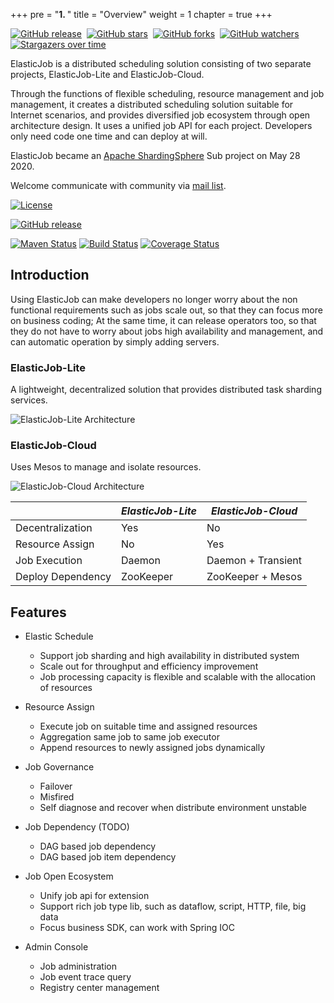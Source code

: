 +++
pre = "<b>1. </b>"
title = "Overview"
weight = 1
chapter = true
+++

[![GitHub release](https://img.shields.io/github/release/apache/shardingsphere-elasticjob.svg?style=social&label=Release)](https://github.com/apache/shardingsphere-elasticjob/releases)&nbsp;
[![GitHub stars](https://img.shields.io/github/stars/apache/shardingsphere-elasticjob.svg?style=social&label=Star)](https://github.com/apache/shardingsphere-elasticjob/stargazers)&nbsp;
[![GitHub forks](https://img.shields.io/github/forks/apache/shardingsphere-elasticjob.svg?style=social&label=Fork)](https://github.com/apache/shardingsphere-elasticjob/fork)&nbsp;
[![GitHub watchers](https://img.shields.io/github/watchers/apache/shardingsphere-elasticjob.svg?style=social&label=Watch)](https://github.com/apache/shardingsphere-elasticjob/watchers)
[![Stargazers over time](https://starchart.cc/apache/shardingsphere-elasticjob.svg)](https://starchart.cc/apache/shardingsphere-elasticjob)

ElasticJob is a distributed scheduling solution consisting of two separate projects, ElasticJob-Lite and ElasticJob-Cloud.

Through the functions of flexible scheduling, resource management and job management, 
it creates a distributed scheduling solution suitable for Internet scenarios, 
and provides diversified job ecosystem through open architecture design.
It uses a unified job API for each project.
Developers only need code one time and can deploy at will.

ElasticJob became an [Apache ShardingSphere](https://shardingsphere.apache.org/) Sub project on May 28 2020.

Welcome communicate with community via [mail list](mailto:dev@shardingsphere.apache.org).

[![License](https://img.shields.io/badge/license-Apache%202-4EB1BA.svg)](https://www.apache.org/licenses/LICENSE-2.0.html)

[![GitHub release](https://img.shields.io/github/release/apache/shardingsphere-elasticjob.svg)](https://github.com/apache/shardingsphere-elasticjob/releases)

[![Maven Status](https://maven-badges.herokuapp.com/maven-central/com.dangdang/elastic-job/badge.svg)](https://maven-badges.herokuapp.com/maven-central/com.dangdang/elastic-job)
[![Build Status](https://secure.travis-ci.org/apache/shardingsphere-elasticjob.png?branch=master)](https://travis-ci.org/apache/shardingsphere-elasticjob)
[![Coverage Status](https://coveralls.io/repos/github/apache/shardingsphere-elasticjob/badge.svg?branch=master)](https://coveralls.io/github/apache/shardingsphere-elasticjob?branch=master)

## Introduction

Using ElasticJob can make developers no longer worry about the non functional requirements such as jobs scale out, so that they can focus more on business coding;
At the same time, it can release operators too, so that they do not have to worry about jobs high availability and management, and can automatic operation by simply adding servers.

### ElasticJob-Lite

A lightweight, decentralized solution that provides distributed task sharding services.

![ElasticJob-Lite Architecture](https://shardingsphere.apache.org/elasticjob/current/img/architecture/elasticjob_lite.png)

### ElasticJob-Cloud

Uses Mesos to manage and isolate resources.

![ElasticJob-Cloud Architecture](https://shardingsphere.apache.org/elasticjob/current/img/architecture/elasticjob_cloud.png)

|                   | *ElasticJob-Lite* | *ElasticJob-Cloud* |
| ----------------- | ----------------- | ------------------ |
| Decentralization  | Yes               | No                 |
| Resource Assign   | No                | Yes                |
| Job Execution     | Daemon            | Daemon + Transient |
| Deploy Dependency | ZooKeeper         | ZooKeeper + Mesos  |

## Features

- Elastic Schedule
  - Support job sharding and high availability in distributed system
  - Scale out for throughput and efficiency improvement
  - Job processing capacity is flexible and scalable with the allocation of resources

- Resource Assign
  - Execute job on suitable time and assigned resources
  - Aggregation same job to same job executor
  - Append resources to newly assigned jobs dynamically

- Job Governance
  - Failover
  - Misfired
  - Self diagnose and recover when distribute environment unstable

- Job Dependency (TODO)
  - DAG based job dependency
  - DAG based job item dependency

- Job Open Ecosystem
  - Unify job api for extension
  - Support rich job type lib, such as dataflow, script, HTTP, file, big data
  - Focus business SDK, can work with Spring IOC

- Admin Console
  - Job administration
  - Job event trace query
  - Registry center management
